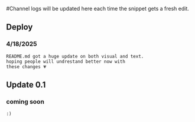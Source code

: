 #Channel logs will be updated here each time the snippet gets a fresh edit.

## Deploy
### 4/18/2025
```text
README.md got a huge update on both visual and text.
hoping people will undrestand better now with
these changes 💗
```

## Update 0.1
### coming soon

```text
:)
```

